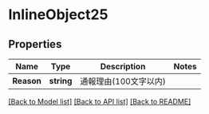 # InlineObject25

## Properties

Name | Type | Description | Notes
------------ | ------------- | ------------- | -------------
**Reason** | **string** | 通報理由(100文字以内) | 

[[Back to Model list]](../README.md#documentation-for-models) [[Back to API list]](../README.md#documentation-for-api-endpoints) [[Back to README]](../README.md)


